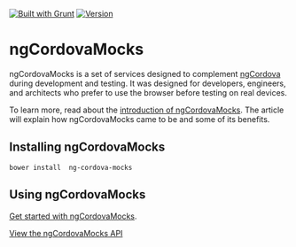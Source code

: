 [![Built with Grunt](https://cdn.gruntjs.com/builtwith.png)](http://gruntjs.com/)
[![Version](http://img.shields.io/badge/version-0.7.0-yellow.svg?style=flat)](https://www.ecofic.com)

ngCordovaMocks
==============

ngCordovaMocks is a set of services designed to complement [ngCordova](http://www.ngcordova.com) 
during development and testing. It was designed for developers, engineers, and architects who 
prefer to use the browser before testing on real devices. 

To learn more, read about the [introduction of ngCordovaMocks](http://www.ecofic.com/about/blog/introducing-ng-cordova-mocks).
The article will explain how ngCordovaMocks came to be and some of its benefits.

Installing ngCordovaMocks
-------------------------
`bower install  ng-cordova-mocks`

Using ngCordovaMocks
-----------------------------------
[Get started with ngCordovaMocks](http://www.ecofic.com/about/blog/getting-started-with-ng-cordova-mocks).

[View the ngCordovaMocks API](http://www.ecofic.com/about/blog/ng-cordova-mocks-api)